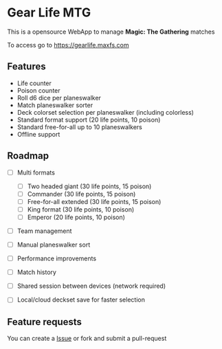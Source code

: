# Gear Life MTG

This is a opensource WebApp to manage **Magic: The Gathering** matches

To access go to https://gearlife.maxfs.com

## Features

- Life counter
- Poison counter
- Roll d6 dice per planeswalker
- Match planeswalker sorter
- Deck colorset selection per planeswalker (including colorless)
- Standard format support (20 life points, 10 poison)
- Standard free-for-all up to 10 planeswalkers
- Offline support


## Roadmap

- [ ] Multi formats
  - [ ] Two headed giant (30 life points, 15 poison)
  - [ ] Commander (30 life points, 15 poison)
  - [ ] Free-for-all extended (30 life points, 15 poison)
  - [ ] King format (30 life points, 10 poison)
  - [ ] Emperor (20 life points, 10 poison)
- [ ] Team management
- [ ] Manual planeswalker sort
- [ ] Performance improvements
- [ ] Match history
- [ ] Shared session between devices (network required)
- [ ] Local/cloud deckset save for faster selection


## Feature requests

You can create a [Issue](https://github.com/max2320/gear-life-mtg/issues) or fork and submit a pull-request
